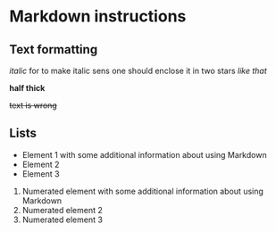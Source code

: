 # Markdown instructions

## Text formatting

*italic* for to make italic sens one should enclose it in two stars *like that*

**half thick**

~~text is  wrong~~

## Lists

* Element 1 with some additional information about using Markdown
* Element 2
* Element 3

1. Numerated element with some additional information about using Markdown
2. Numerated element 2
3. Numerated element 3

